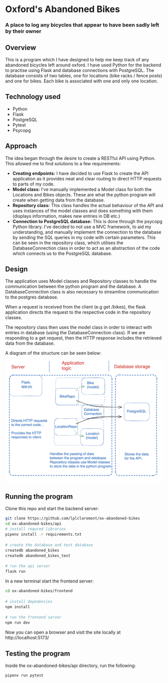 # Oxford's Abandoned Bikes
### A place to log any bicycles that appear to have been sadly left by their owner

## Overview
This is a program which I have designed to help me keep track of any abandoned bicycles left around oxford. I have used Python for the backend to practise using Flask and database connections with PostgreSQL.
The database consists of two tables, one for locations (bike racks / fence posts) and one for bikes. Each bike is associated with one and only one location.

## Technology used
- Python
- Flask
- PostgreSQL
- Pytest
- Psycopg

## Approach
The idea began through the desire to create a RESTful API using Python. This allowed me to find solutions to a few requirements:
- **Creating endpoints:**
I have decided to use Flask to create the API application as it provides neat and clear routing to direct HTTP requests to parts of my code.
- **Model class:**
I've manually implemented a Model class for both the Locations and Bikes objects. These are what the python program will create when getting data from the database.
- **Repository class:**
This class handles the actual behaviour of the API and uses instances of the model classes and does something with them (displays information, makes new entries in DB etc.)
- **Connection to PostgreSQL database:**
This is done through the psycopg Python library. I've decided to not use a MVC framework, to aid my understanding, and manually implement the connection to the database by sending the SQL queries in my code with certain parameters. This can be seen in the repository class, which utilises the DatabaseConnection class in order to act as an abstraction of the code which connects us to the PostgreSQL database.

## Design
The application uses Model classes and Repository classes to handle the communication between the python program and the database. A DatabaseConnection class is also necessary to streamline communication to the postgres database.

When a request is received from the client (e.g get /bikes), the flask application directs the request to the respective code in the repository classes.

The repository class then uses the model class in order to interact with entries in database (using the DatabaseConnection class). If we are responding to a get request, then the HTTP response includes the retrieved data from the database.

A diagram of the structure can be seen below:

![Screenshot of the program structure](./images/structure-diagram-screenshot.png)

## Running the program
Clone this repo and start the backend server:
```bash
git clone https://github.com/lplclaremont/ox-abandoned-bikes
cd ox-abandoned-bikes/api
# install requred libraries
pipenv install -r requirements.txt

# create the database and test database
createdb abandoned_bikes
createdb abandoned_bikes_test

# run the api server
flask run
```
In a new terminal start the frontend server:

```bash
cd ox-abandoned-bikes/frontend

# install depedencies
npm install

# run the frontend server
npm run dev
```

Now you can open a browser and visit the site locally at http://localhost:5173/

## Testing the program
Inside the ox-abandoned-bikes/api directory, run the following:

```bash
pipenv run pytest
```